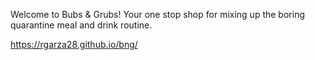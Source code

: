 Welcome to Bubs & Grubs! Your one stop shop for mixing up the boring quarantine meal and drink routine.

https://rgarza28.github.io/bng/

